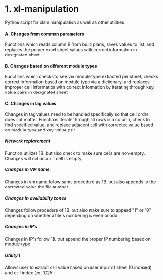 # 1. xl-manipulation
Python script for xlsm manipulation as well as other utilities

#### A. Changes from common parameters
Functions which reads column B from build plans, saves values to list, and replaces the proper excel sheet values with correct information in designated sheet

#### B. Changes based on different module types
Functions which checks to see vm module type extracted per sheet, checks correct information based on module type via a dictionary, and replaces improper cell information with correct information by iterating through key, value pairs in designated sheet

#### C. Changes in tag values
Changes in tag values need to be handled specifically so that cell order does not matter. Functions iterate through all rows in a column, check to find specified value, and replace adjacent cell with corrected value based on module type and key, value pair

##### Network replacement
Function utilizes 1B. but also check to make sure cells are non-empty. Changes will not occur if cell is empty.

##### Changes in VM name
Changes in vm name follow same procedure as 1B. but also appends to the corrected value the file number

##### Changes in availability zones
Changes follow procedure of 1B. but also make sure to append "1" or "0" depending on whether a file's numbering is even or odd

##### Changes in IP's
Changes in IP's follow 1B. but append the proper IP numbering based on module type

##### Utility 1
Allows user to extract cell value based on user input of sheet (0 indexed) and cell index (ex. 'C25')







